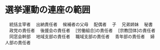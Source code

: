 # 選挙運動の連座の範囲
　統括主宰者
　出納責任者
　候補者の父母
　配偶者
　子
　兄弟姉妹
　秘書
　政党の責任者
　後援会の責任者
　[労働組合]の責任者
　[宗教団体]の責任者
　同窓会幹部
　地域支部の責任者
　職域支部の責任者
　青年部の責任者
　婦人部の責任者
